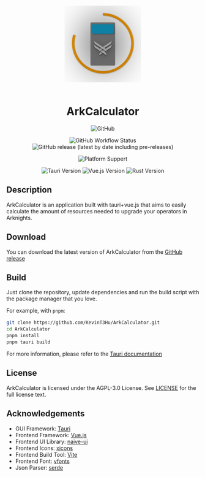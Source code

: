 <div align="center">
  <img src="./icon.png" width="200px">
  <br>
  <br>

# ArkCalculator

![GitHub](https://img.shields.io/github/license/KevinT3Hu/ArkCalculator?style=for-the-badge)

![GitHub Workflow Status](https://img.shields.io/github/actions/workflow/status/KevinT3Hu/ArkCalculator/build-on-release.yml?style=for-the-badge)
![GitHub release (latest by date including pre-releases)](https://img.shields.io/github/v/release/KevinT3Hu/ArkCalculator?style=for-the-badge)

![Platform Suppert](https://img.shields.io/badge/platform-Windows%20|%20Linux%20|%20macOS-blue?style=for-the-badge)

![Tauri Version](https://img.shields.io/badge/tauri-1.2-yellow?logo=tauri&style=for-the-badge)
![Vue.js Version](https://img.shields.io/badge/vue.js-3.2-green?logo=vue.js&style=for-the-badge)
![Rust Version](https://img.shields.io/badge/rust-1.57-red?logo=rust&style=for-the-badge)

</div>




## Description

ArkCalculator is an application built with tauri+vue.js that aims to easily calculate the amount of resources needed to upgrade your operators in Arknights.

## Download

You can download the latest version of ArkCalculator from the [GitHub release](https://github.com/KevinT3Hu/ArkCalculator/releases/latest)

## Build

Just clone the repository, update dependencies and run the build script with the package manager that you love.

For example, with `pnpm`:

```bash
git clone https://github.com/KevinT3Hu/ArkCalculator.git
cd ArkCalculator
pnpm install
pnpm tauri build
```

For more information, please refer to the [Tauri documentation](https://tauri.app/v1/guides)

## License

ArkCalculator is licensed under the AGPL-3.0 License. See [LICENSE](./LICENSE) for the full license text.

## Acknowledgements

- GUI Framework: [Tauri](https://tauri.studio)
- Frontend Framework: [Vue.js](https://vuejs.org)
- Frontend UI Library: [naive-ui](https://www.naiveui.com)
- Frontend Icons: [xicons](https://xicons.org)
- Frontend Build Tool: [Vite](https://vitejs.dev)
- Frontend Font: [vfonts](https://www.npmjs.com/package/vfonts)
- Json Parser: [serde](https://serde.rs/)